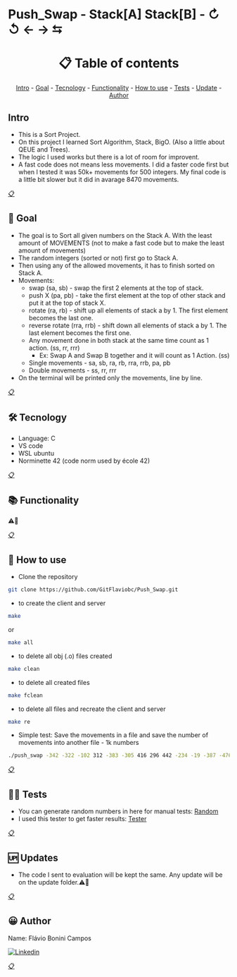 # Push_Swap - Stack[A] Stack[B] - &#x21bb; &#x21ba; &#x2190; &#x2192; &#x2B80;

<h1 name ="content" align = "center">📋 Table of contents</h1>
<p align = "center">
  <a href = "#intro">Intro</a> -
  <a href = "#goal">Goal</a> -
  <a href = "#tec">Tecnology</a> -
  <a href = "#function">Functionality</a> -
  <a href = "#how">How to use</a> -
  <a href = "#test">Tests</a> -
  <a href = "#update">Update</a> -
  <a href = "#author">Author</a>
</p>

<a name="intro"/> <h2> Intro </h2> </a>
- This is a Sort Project.
- On this project I learned Sort Algorithm, Stack, BigO. (Also a little about QEUE and Trees).
- The logic I used works but there is a lot of room for improvent. 
- A fast code does not means less movements. I did a faster code first but when I tested it was 50k+ movements for 500 integers. My final code is a little bit slower but it did in avarage 8470 movements.
<p></p>
<a href = "#content">📋</a>

<a name="goal"/> <h2> 🎯 Goal </h2> </a>
- The goal is to Sort all given numbers on the Stack A. With the least amount of MOVEMENTS (not to make a fast code but to make the least amount of movements)
- The random integers (sorted or not) first go to Stack A.
- Then using any of the allowed movements, it has to finish sorted on Stack A.
- Movements:
    - swap (sa, sb) - swap the first 2 elements at the top of stack.
    - push X (pa, pb) - take the first element at the top of other stack and put it at the top of stack X.
    - rotate (ra, rb) - shift up all elements of stack a by 1. The first element becomes the last one.
    - reverse rotate (rra, rrb) - shift down all elements of stack a by 1. The last element becomes the first one.
  - Any movement done in both stack at the same time count as 1 action. (ss, rr, rrr) 
    - Ex: Swap A and Swap B together and it will count as 1 Action. (ss)
  - Single movements - sa, sb, ra, rb, rra, rrb, pa, pb
  - Double movements - ss, rr, rrr
- On the terminal will be printed only the movements, line by line.
<p></p>
<a href = "#content">📋</a>

<a name="tec"/> <h2> 🛠️ Tecnology </h2> </a>
- Language: C
- VS code
- WSL ubuntu
- Norminette 42 (code norm used by école 42)
<p></p>
<a href = "#content">📋</a>

<a name="function"/> <h2> 📚 Functionality </h2> </a>

⚠️🚧

<p></p>
<a href = "#content">📋</a>

<a name="how"/> <h2> 📖 How to use </h2> </a>

- Clone the repository
```bash
git clone https://github.com/GitFlaviobc/Push_Swap.git
```
- to create the client and server
```bash
make
```
or
```bash
make all
```
- to delete all obj (.o) files created
```bash
make clean
```
 - to delete all created files
```bash
make fclean
```
 - to delete all files and recreate the client and server
```bash
make re
```
- Simple test: Save the movements in a file and save the number of movements into another file - 1k numbers
```bash
./push_swap -342 -322 -102 312 -383 -305 416 296 442 -234 -19 -387 -476 -439 -402 276 -211 334 402 -58 139 -460 458 273 -84 -411 26 74 208 -359 -446 284 -384 -275 -487 -233 431 229 -181 -92 -113 -7 222 29 -171 367 471 -64 -276 -196 344 480 259 -401 338 -242 113 224 -435 397 204 -39 271 237 -418 128 -311 192 258 -249 153 438 -147 292 -41 -226 57 -293 38 223 -51 255 484 31 441 149 277 34 154 461 -14 109 -235 440 234 115 185 333 101 412 -354 -101 436 -204 61 -284 198 -324 -266 236 -443 279 -339 -362 -46 98 73 -301 394 174 -454 319 391 324 303 486 -136 300 -79 -345 -484 4 393 -285 43 -186 47 354 389 341 238 132 78 -332 -464 104 342 -333 -449 -206 -26 -77 -159 -474 -463 -70 -131 -112 -21 -90 478 -72 340 -318 -358 138 -432 -212 371 -219 -96 -391 274 499 466 470 -27 183 -250 -151 -172 -335 -405 129 401 323 -279 -34 -376 218 313 197 176 64 362 -396 -74 -347 378 -365 207 -479 -485 -123 -237 -160 37 206 196 -444 347 -417 -270 -373 445 288 -457 282 -459 395 -217 414 -138 482 219 -472 -272 318 152 158 178 241 165 -317 190 469 -75 481 -140 -3 320 -274 -498 -448 -184 -295 -286 -53 240 156 -25 322 417 265 349 36 345 -367 -128 -278 490 420 -97 157 -61 -288 307 -118 -176 -11 297 -178 463 253 180 346 -71 -338 186 -456 443 -353 -232 -100 275 264 161 302 -290 170 483 -431 148 413 -438 422 -374 -239 285 41 199 473 16 -360 321 -81 359 249 -95 -105 25 -455 150 372 217 -141 9 -325 -73 325 35 -177 -461 316 -55 -231 133 360 105 -497 386 215 -441 225 380 202 -94 -302 -149 -328 -422 -111 23 159 11 -144 -330 -280 95 311 -409 -166 460 195 -139 309 -408 136 163 53 -475 -395 -319 433 49 -36 -104 387 -380 -429 -213 295 -248 -334 398 91 -481 -155 -341 160 -296 348 66 -473 250 -203 168 -246 -351 -214 -419 -357 -364 -18 -4 182 -321 -180 -462 -428 -273 -412 332 304 -467 48 -433 -85 299 280 134 127 498 -308 -300 492 456 162 256 -28 177 -197 -331 405 -251 -108 188 -416 252 65 424 233 33 -267 143 -247 381 89 -320 -483 453 449 -430 -442 350 452 355 69 88 72 485 -32 -348 -355 -399 -29 -185 145 314 -253 -30 142 -292 187 363 455 205 -312 -93 343 462 -375 -156 -366 328 -470 -40 247 -277 -106 421 -450 166 382 230 270 -173 -114 -182 487 -130 -480 -394 -174 40 -381 -382 476 357 -240 228 -42 -371 -17 13 63 226 -9 -368 450 18 377 -168 84 459 97 -323 434 17 -110 -120 -306 209 -264 124 123 155 42 -45 -299 497 384 268 171 -162 -337 -420 -245 -170 2 119 -215 -143 -200 -406 437 278 388 173 -491 364 -316 435 -415 184 51 -390 -372 55 131 290 -294 151 -228 231 426 -190 373 27 439 269 12 283 193 146 -445 7 -16 93 -103 90 -271 191 409 -150 -451 -490 121 329 28 385 -35 32 -117 -192 -310 -403 390 -469 -252 -37 352 58 -421 -468 494 488 -452 -314 477 375 -50 125 -24 -495 106 221 -52 -482 -499 102 -289 232 96 406 425 -229 -265 126 172 -287 379 194 374 370 281 -386 52 -424 -137 308 -1 175 353 -22 -244 432 -66 -344 135 -65 111 -48 -157 200 -187 5 -13 -281 -361 82 -207 263 -87 -209 -194 -116 423 428 54 77 -83 -69 -125 20 -129 418 317 99 467 56 361 287 -12 179 -427 108 -423 59 201 -298 -466 181 -327 -230 147 448 -154 -208 -122 -379 -191 -163 262 76 -389 -297 298 -291 451 260 1 -407 -20 -54 -336 -257 -205 -388 19 356 -152 21 -486 -88 -255 235 427 -221 8 -161 -458 144 -201 6 -393 103 -303 -370 251 24 -188 -349 141 -259 -225 -33 266 331 -392 110 -148 415 -377 429 -124 -119 493 -315 -132 -343 254 396 -227 79 -492 -326 -282 -223 -6 310 407 -437 140 291 474 335 14 213 -453 -340 465 -478 -133 -363 -414 114 479 403 289 -23 -134 -63 75 -356 30 339 -385 -98 -99 -397 46 -224 -447 212 15 -195 294 -216 -175 83 242 -164 330 -398 44 -404 400 62 -254 243 107 -89 -283 -47 -183 -436 489 0 -210 327 220 211 216 365 293 301 70 -38 86 457 -115 -269 336 -500 -86 -43 -126 245 45 -198 100 -2 286 -127 368 -135 -146 118 430 351 -62 408 399 -80 446 203 -400 468 -107 246 -10 475 130 227 50 92 -78 261 -471 272 -165 85 369 -60 383 410 -31 -76 -496 81 -202 94 -261 -262 -352 267 248 444 164 87 210 -440 -241 -199 -142 472 -413 -477 306 -307 366 -304 -493 -68 392 71 60 68 491 189 116 326 -145 -218 496 -426 -67 -238 244 -189 464 -91 -256 -158 -489 -222 67 -313 376 -8 337 -329 -309 -56 137 120 -350 305 -193 169 -425 447 495 -236 -494 -109 -169 -258 80 112 454 -15 257 358 3 10 -260 -243 -57 117 -434 214 419 39 239 -346 -167 315 -465 -59 -49 500 -179 -263 -220 -369 -378 -121 -44 -82 -5 -268 -153 -488 167 122 411 22 404 > result.txt && echo The Total is: >> total.txt && < result.txt wc -l >> total.txt
```
<p></p>
<a href = "#content">📋</a>

<a name="test"/> <h2> 👨‍💻 Tests </h2> </a>
- You can generate random numbers in here for manual tests: [Random](https://www.random.org/integer-sets/)
- I used this tester to get faster results: [Tester](https://github.com/laisarena/push_swap_tester)
<p></p>
<a href = "#content">📋</a>

<a name="update"/> <h2> 🆙 Updates </h2> </a>
- The code I sent to evaluation will be kept the same. Any update will be on the update folder.⚠️🚧
<p></p>
<a href = "#content">📋</a>

<a name="author"/> <h2> 😀 Author </h2> </a>
Name: Flávio Bonini Campos
<p></p>

[![Linkedin](https://img.shields.io/badge/LinkedIn-0077B5?style=for-the-badge&logo=linkedin&logoColor=white)](https://www.linkedin.com/in/flaviobc88/)
<p></p>
<a href = "#content">📋</a>
<p></p>
